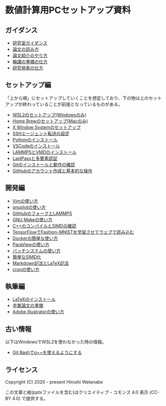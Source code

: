# 数値計算用PCセットアップ資料

## ガイダンス

* [研究室ガイダンス](https://speakerdeck.com/kaityo256/welcome-to-lab)
* [論文の読み方](https://speakerdeck.com/kaityo256/how-to-survey)
* [論文紹介のやり方](https://speakerdeck.com/kaityo256/how-to-review)
* [輪講の準備の仕方](https://speakerdeck.com/kaityo256/book-reading)
* [研究発表の仕方](https://speakerdeck.com/kaityo256/happy-presentation)

## セットアップ編

「上から順」にセットアップしていくことを想定しており、下の物は上のセットアップが終わっていることが前提となっているものがある。

* [WSL2のセットアップ(Windowsのみ)](wsl2/README.md)
* [Home Brewのセットアップ(Macのみ)](homebrew/README.md)
* [X Window Systemのセットアップ](X11/README.md)
* [SSHエージェント転送の設定](ssh/README.md)
* [Pythonのインストール](python/README.md)
* [VSCodeのインストール](vscode/README.md)
* [LAMMPSとVMDのインストール](lammps/README.md)
* [LastPassと多要素認証](lastpass/README.md)
* [Gitのインストールと動作の確認](git/README.md)
* [GitHubのアカウント作成と基本的な操作](github/README.md)

## 開発編

* [Vimの使い方](vim/README.md)
* [gnuplotの使い方](gnuplot/README.md)
* [GitHubのフォークとLAMMPS](github_lammps/README.md)
* [GNU Makeの使い方](make/README.md)
* [C++のコンパイルとSIMDの確認](simd/README.md)
* [TensorFlowでFashion-MNISTを学習させてウェブで読み込む](tensorflow/README.md)
* [Dockerの簡単な使い方](docker/README.md)
* [ParaViewの使い方](paraview/README.md)
* [バッチシステムの使い方](pbs/README.md)
* [簡単なSIMD化](simd_tutorial/README.md)
* [Markdown記法とLaTeX記法](mdtex/README.md)
* [cronの使い方](cron/README.md)

## 執筆編

* [LaTeXのインストール](latex/README.md)
* [卒業論文の準備](graduate_thesis/README.md)
* [Adobe Illustratorの使い方](illustrator/README.md)

## 古い情報

以下はWindowsでWSL2を使わなかった時の情報。

* [Git Bashでg++を使えるようにする](gccwin/README.md)

## ライセンス

Copyright (C) 2020 - present Hiroshi Watanabe

この文章と絵(pptxファイルを含む)はクリエイティブ・コモンズ 4.0 表示 (CC-BY 4.0) で提供する。
